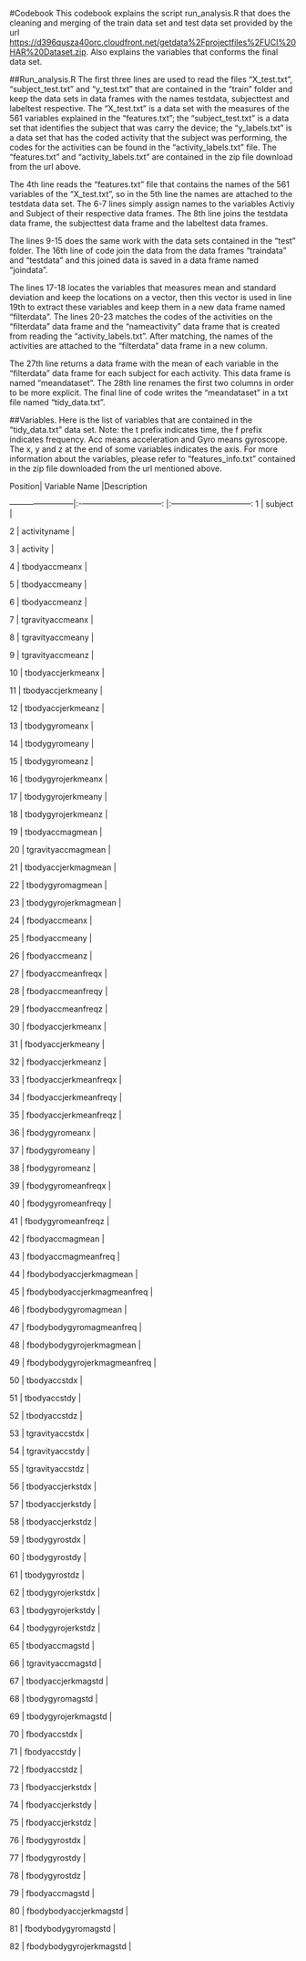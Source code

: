 #Codebook
This codebook explains the script run_analysis.R that does the cleaning and merging of the train data set and test data set provided by the url https://d396qusza40orc.cloudfront.net/getdata%2Fprojectfiles%2FUCI%20HAR%20Dataset.zip. Also explains the variables that conforms the final data set.

##Run_analysis.R
The first three lines are used to read the files “X_test.txt”, “subject_test.txt” and “y_test.txt” that are contained in the “train” folder and keep the data sets in data frames with the names testdata, subjecttest and labeltest respective. The “X_test.txt” is a data set with the measures of the 561 variables explained in the “features.txt”; the “subject_test.txt” is a data set that identifies the subject that was carry the device; the “y_labels.txt” is a data set that has the coded activity that the subject was performing, the codes for the activities can be found in the “activity_labels.txt” file. The “features.txt” and “activity_labels.txt” are contained in the zip file download from the url above.

The 4th line reads the “features.txt” file that contains the names of the 561 variables of the “X_test.txt”, so in the 5th line the names are attached to the testdata data set. 
The 6-7 lines simply assign names to the variables Activiy and Subject of their respective data frames.
The 8th line joins the testdata data frame, the subjecttest data frame and the labeltest data frames.

The lines 9-15 does the same work with the data sets contained in the “test” folder.
The 16th line of code join the data from the data frames “traindata” and “testdata” and this joined data is saved in a data frame named “joindata”.

The lines 17-18 locates the variables that measures mean and standard deviation and keep the locations on a vector, then this vector is used in line 19th to extract these variables and keep them in a new data frame named “filterdata”.
The lines 20-23 matches the codes of the activities on the “filterdata” data frame and the “nameactivity” data frame that is created from reading the “activity_labels.txt”. After matching, the names of the activities are attached to the “filterdata” data frame in a new column. 

The 27th line returns a data frame with the mean of each variable in the “filterdata” data frame for each subject for each activity. This data frame is named “meandataset”.
The 28th line renames the first two columns in order to be more explicit.
The final line of code writes the “meandataset” in a txt file named “tidy_data.txt”.

##Variables.
Here is the list of variables that are contained in the “tidy_data.txt” data set.
Note: the t prefix indicates time, the f prefix indicates frequency. Acc means acceleration and Gyro means gyroscope. The x, y and z at the end of some variables indicates the axis.
For more information about the variables, please refer to “features_info.txt” contained in the zip file downloaded from the url mentioned above.

Position| Variable Name                |Description

————————|:-——————————:                 |:——————————: 
1       |  subject                     | 
 
2       |  activityname                |

3       |  activity                    |

4       | tbodyaccmeanx                |

5       | tbodyaccmeany                |

6       | tbodyaccmeanz                |

7       | tgravityaccmeanx             |

8       | tgravityaccmeany             |

9       | tgravityaccmeanz             |

10      | tbodyaccjerkmeanx            |

11      | tbodyaccjerkmeany            |

12      | tbodyaccjerkmeanz            |

13      | tbodygyromeanx               |

14      | tbodygyromeany               |

15      | tbodygyromeanz               |

16      | tbodygyrojerkmeanx           |

17      | tbodygyrojerkmeany           |

18      | tbodygyrojerkmeanz           |

19      | tbodyaccmagmean              |

20      | tgravityaccmagmean           |

21      | tbodyaccjerkmagmean          |

22      | tbodygyromagmean             |

23      | tbodygyrojerkmagmean         |

24      | fbodyaccmeanx                |

25      | fbodyaccmeany                |

26      | fbodyaccmeanz                |

27      | fbodyaccmeanfreqx            |
   
28      |  fbodyaccmeanfreqy           |

29      | fbodyaccmeanfreqz            |

30      | fbodyaccjerkmeanx            |

31      | fbodyaccjerkmeany            |

32      | fbodyaccjerkmeanz            |

33      | fbodyaccjerkmeanfreqx        |

34      | fbodyaccjerkmeanfreqy        |

35      | fbodyaccjerkmeanfreqz        |

36      | fbodygyromeanx               |

37      | fbodygyromeany               |

38      | fbodygyromeanz               |

39      | fbodygyromeanfreqx           |

40      | fbodygyromeanfreqy           |

41      | fbodygyromeanfreqz           |

42      | fbodyaccmagmean              |

43      | fbodyaccmagmeanfreq          |

44      | fbodybodyaccjerkmagmean      |

45      | fbodybodyaccjerkmagmeanfreq  |

46      | fbodybodygyromagmean         |

47      | fbodybodygyromagmeanfreq     |

48      |  fbodybodygyrojerkmagmean    |

49      | fbodybodygyrojerkmagmeanfreq |

50      |  tbodyaccstdx                |

51      | tbodyaccstdy                 |

52      | tbodyaccstdz                 |

53      | tgravityaccstdx              |

54      | tgravityaccstdy              |

55      | tgravityaccstdz              |

56      | tbodyaccjerkstdx             |

57      | tbodyaccjerkstdy             |

58      | tbodyaccjerkstdz             |

59      | tbodygyrostdx                |

60      | tbodygyrostdy                |

61      | tbodygyrostdz                |

62      | tbodygyrojerkstdx            |

63      | tbodygyrojerkstdy            |

64      | tbodygyrojerkstdz            |

65      | tbodyaccmagstd               |

66      | tgravityaccmagstd            |

67      | tbodyaccjerkmagstd           |

68      | tbodygyromagstd              |

69      | tbodygyrojerkmagstd          |

70      | fbodyaccstdx                 |

71      | fbodyaccstdy                 |

72      | fbodyaccstdz                 |

73      | fbodyaccjerkstdx             |

74      | fbodyaccjerkstdy             |

75      | fbodyaccjerkstdz             |

76      | fbodygyrostdx                |

77      | fbodygyrostdy                |

78      | fbodygyrostdz                |

79      | fbodyaccmagstd               |

80      | fbodybodyaccjerkmagstd       |

81      | fbodybodygyromagstd          |

82      | fbodybodygyrojerkmagstd      |

